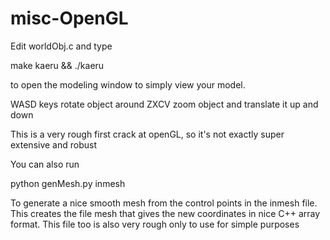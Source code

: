 # misc-OpenGL
Edit worldObj.c and type 
<p>make kaeru &amp;&amp; ./kaeru</p> 
to open the modeling window to simply view your model.

WASD keys rotate object around
ZXCV zoom object and translate it up and down

This is a very rough first crack at openGL, so it's not exactly super extensive and robust

You can also run 
<p>python genMesh.py inmesh</p>
To generate a nice smooth mesh from the control points in the inmesh file.
This creates the file mesh that gives the new coordinates in nice C++ array format.
This file too is also very rough only to use for simple purposes
